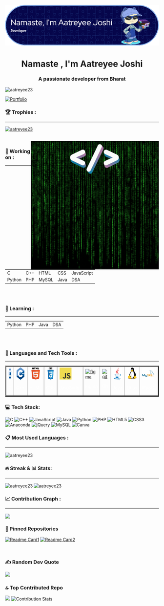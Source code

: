 <p> 
  <img src="Aatreyee-header.png" alt="Aatreyee Joshi"> 
</p>   
       
<h1 align="center">Namaste , I'm Aatreyee Joshi</h1>     
<h3 align="center">A passionate developer from Bharat</h3>   
                              
<p align="left"> 
  <img src="https://komarev.com/ghpvc/?username=aatreyee23&label=Profile%20views&color=0e75b6&style=flat" alt="aatreyee23" /> 

  [![Portfolio](https://img.shields.io/badge/website-000000?style=for-the-badge&logo=About.me&logoColor=white)](https://aatreyeejoshi.my.canva.site/portfolio)

</p>
<h3 align="left">🏆 Trophies : </h3>
<hr></hr> 

<p align="left"> <a href="https://github.com/ryo-ma/github-profile-trophy">
  <img src="https://github-profile-trophy.vercel.app/?username=aatreyee23&theme=darkhub&no-Frame=False&row=1&&margin-w=20&no-bg=True" alt="aatreyee23" /></a> 
</p> 
<br>

<img src="https://github.com/Aatreyee23/Aatreyee23/blob/main/Aatreyee%20Joshi.gif" width="420px" height="420px" align="right">

<h3 align="left">🔭 Working on :</h3>
<hr></hr>
<p align="center">
  <b> 
  <table>
    <tr>
      <td>C</td>
      <td>C++</td> 
      <td>HTML</td>
      <td>CSS</td>
      <td>JavaScript</td>
    </tr>
    <tr>
      <td>Python</td>
      <td>PHP</td>
      <td>MySQL</td>
      <td>Java</td>
      <td>DSA</td>
    </tr>
  </table>
</b>
</p>
<br><br>
  
<h3 align="left">🌱 Learning :</h3>
<hr></hr>
<p align="center">
<b>
 <table>
   <tr>
     <td>Python</td>
     <td>PHP</td>
     <td>Java</td>
     <td>DSA</td>
   </tr>
 </table>
</b>
</p> 

<br><br>

<h3 align="left">🚀 Languages and Tech Tools :</h3>
<hr></hr>

<p align="center"> 
  <table border=3 >
    <tr>
      <td>
        <a href="https://www.cprogramming.com/" target="_blank" rel="noreferrer"> <img src="https://raw.githubusercontent.com/devicons/devicon/master/icons/c/c-original.svg" alt="c" width="40" height="40"/> </a>
        <p style="color:white">C</p>
      </td>
      <td>
        <a href="https://www.w3schools.com/cpp/" target="_blank" rel="noreferrer"> <img src="https://raw.githubusercontent.com/devicons/devicon/master/icons/cplusplus/cplusplus-original.svg" alt="cplusplus" width="40" height="40"/> </a> 
        <p style="color:white">C++</p>
      </td>
      <td>
        <a href="https://www.w3.org/html/" target="_blank" rel="noreferrer"> <img src="https://raw.githubusercontent.com/devicons/devicon/master/icons/html5/html5-original-wordmark.svg" alt="html5" width="40" height="40"/> </a>
        <p style="color:white">HTML</p>
      </td>
      <td>
        <a href="https://www.w3schools.com/css/" target="_blank" rel="noreferrer"> <img src="https://raw.githubusercontent.com/devicons/devicon/master/icons/css3/css3-original-wordmark.svg" alt="css3" width="40" height="40"/> </a>
        <p style="color:white">CSS</p>
      </td>
      <td>
        <a href="https://developer.mozilla.org/en-US/docs/Web/JavaScript" target="_blank" rel="noreferrer"> <img src="https://raw.githubusercontent.com/devicons/devicon/master/icons/javascript/javascript-original.svg" alt="javascript" width="40" height="40"/></a> 
        <p style="color:white">JavaScript</p>
      </td>
      <td>
        <a href="https://www.figma.com/" target="_blank" rel="noreferrer"> <img src="https://www.vectorlogo.zone/logos/figma/figma-icon.svg" alt="figma" width="40" height="40"/> </a> 
        <p style="color:white">Figma</p>
      </td>
      <td>
        <a href="https://git-scm.com/" target="_blank" rel="noreferrer"> <img src="https://www.vectorlogo.zone/logos/git-scm/git-scm-icon.svg" alt="git" width="40" height="40"/> </a> 
        <p style="color:white">Git</p>
      </td>
      <td>
        <a href="https://www.java.com" target="_blank" rel="noreferrer"> <img src="https://raw.githubusercontent.com/devicons/devicon/master/icons/java/java-original.svg" alt="java" width="40" height="40"/> </a>
        <p style="color:white">Java</p>
      </td>
      <td>
        <a href="https://www.linux.org/" target="_blank" rel="noreferrer"> <img src="https://raw.githubusercontent.com/devicons/devicon/master/icons/linux/linux-original.svg" alt="linux" width="40" height="40"/> </a> 
        <p style="color:white">Linux</p>
      </td>
      <td>
        <a href="https://www.mysql.com/" target="_blank" rel="noreferrer"> <img src="https://raw.githubusercontent.com/devicons/devicon/master/icons/mysql/mysql-original-wordmark.svg" alt="mysql" width="40" height="40"/> </a>
        <p style="color:white">MySQL</p>
      </td>
      <td>
        <a href="https://www.php.net" target="_blank" rel="noreferrer"> <img src="https://raw.githubusercontent.com/devicons/devicon/master/icons/php/php-original.svg" alt="php" width="40" height="40"/> </a> 
        <p style="color:white">PHP</p>
      </td>
      <td>
        <a href="https://www.python.org" target="_blank" rel="noreferrer"> <img src="https://raw.githubusercontent.com/devicons/devicon/master/icons/python/python-original.svg" alt="python" width="40" height="40"/> </a>
        <p style="color:white">Python</p>
      </td>
      </tr>
  </table>
</p> 

### 💻 Tech Stack:
![C](https://img.shields.io/badge/c-%2300599C.svg?style=for-the-badge&logo=c&logoColor=white) ![C++](https://img.shields.io/badge/c++-%2300599C.svg?style=for-the-badge&logo=c%2B%2B&logoColor=white) ![JavaScript](https://img.shields.io/badge/javascript-%23323330.svg?style=for-the-badge&logo=javascript&logoColor=%23F7DF1E) ![Java](https://img.shields.io/badge/java-%23ED8B00.svg?style=for-the-badge&logo=openjdk&logoColor=white) ![Python](https://img.shields.io/badge/python-3670A0?style=for-the-badge&logo=python&logoColor=ffdd54) ![PHP](https://img.shields.io/badge/php-%23777BB4.svg?style=for-the-badge&logo=php&logoColor=white) ![HTML5](https://img.shields.io/badge/html5-%23E34F26.svg?style=for-the-badge&logo=html5&logoColor=white) ![CSS3](https://img.shields.io/badge/css3-%231572B6.svg?style=for-the-badge&logo=css3&logoColor=white) ![Anaconda](https://img.shields.io/badge/Anaconda-%2344A833.svg?style=for-the-badge&logo=anaconda&logoColor=white) ![jQuery](https://img.shields.io/badge/jquery-%230769AD.svg?style=for-the-badge&logo=jquery&logoColor=white) ![MySQL](https://img.shields.io/badge/mysql-%2300000f.svg?style=for-the-badge&logo=mysql&logoColor=white) ![Canva](https://img.shields.io/badge/Canva-%2300C4CC.svg?style=for-the-badge&logo=Canva&logoColor=white)

<h3 align="left">📋 Most Used Languages :</h3>
<hr></hr>
<p>
  <img align="center" src="https://github-readme-stats.vercel.app/api/top-langs?username=aatreyee23&show_icons=true&locale=en&layout=normal&hide_border=true&theme=tokyonight" alt="aatreyee23" />
</p>
 
<h3 align="left">🔥 Streak & 📊 Stats:</h3>
<hr></hr>
<p>
  <img align="center" src="https://github-readme-streak-stats.herokuapp.com/?user=aatreyee23&hide_border=true&theme=tokyonight&card_width=400" alt="aatreyee23" />
  <img align="center" src="https://github-readme-stats.vercel.app/api?username=aatreyee23&show_icons=true&theme=tokyonight&hide_border=true&rank_icon=github&locale=en&card_width=400" alt="aatreyee23" />
</p>

<h3 align="left">📈 Contribution Graph :</h3>
<hr></hr>

<p>
  <img align="center" src="https://github-readme-activity-graph.vercel.app/graph?username=Aatreyee23&theme=tokyo-night&hide_border=true" />
</p> 

### 📌 Pinned Repositories

[![Readme Card1](https://github-readme-stats.vercel.app/api/pin/?username=aatreyee23&repo=cityscape_challenge_game&show_owner=true&theme=tokyonight)](https://github.com/Aatreyee23/Cityscape_Challenge_Game)
[![Readme Card2](https://github-readme-stats.vercel.app/api/pin/?username=aatreyee23&repo=word_search&show_owner=true&theme=tokyonight)](https://github.com/Aatreyee23/Word_Search)


<br>

### ✍️ Random Dev Quote
![](https://quotes-github-readme.vercel.app/api?type=horizontal&theme=tokyonight)


### 🔝 Top Contributed Repo
![](https://github-contributor-stats.vercel.app/api?username=aatreyee23&limit=5&theme=tokyonight&combine_all_yearly_contributions=true)   ![Contribution Stats](https://github-contribution-stats.vercel.app/api/?username=aatreyee23&theme=tokyonight)


